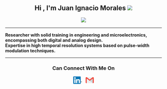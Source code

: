 
<h2 align="center">Hi , I'm Juan Ignacio Morales <img src="https://media.giphy.com/media/hvRJCLFzcasrR4ia7z/giphy.gif" width="25"></h1>
<p align="center">

<p align="center">
  <img src="https://img.shields.io/badge/Electronic%20Engineer%20%7C%20PhD%20in%20Microelectronics-00A86B?style=for-the-badge&logo=electron&logoColor=white">
</p>

---

**Researcher with solid training in engineering and microelectronics, encompassing both digital and analog design.**  
**Expertise in high temporal resolution systems based on pulse-width modulation techniques.**

---

<div align="center">
  <h3><b> Can Connect With Me On</b></h3>
</div>

<p align="center">
  <a href="https://www.linkedin.com/in/jimorales" target="_blank">
    <img align="center" alt="Linkedin" width="24px" src="https://github.com/SatYu26/SatYu26/blob/master/Assets/Linkedin.svg" />
  </a> &nbsp;&nbsp;
  <a href="mailto:morales.juan.ignacio@gmail.com">
    <img align="center" alt="Gmail" width="26px" src="https://github.com/SatYu26/SatYu26/blob/master/Assets/Gmail.svg" />
  </a>
</p>
